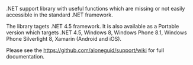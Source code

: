 .NET support library with useful functions which are missing or not easily accessible in the standard .NET framework.

The library tagets .NET 4.5 framework.
It is also available as a Portable version which targets .NET 4.5, Windows 8, Windows Phone 8.1, Windows Phone Silverlight 8, Xamarin (Android and iOS).

Please see the https://github.com/aloneguid/support/wiki for full documentation.
